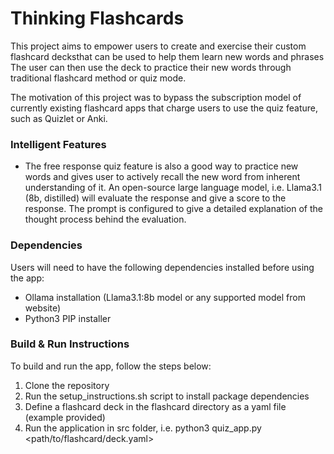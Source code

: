 # Thinking Flashcards

This project aims to empower users to create and exercise their custom flashcard decksthat can be used to help them learn new words and phrases The user can then use the deck to practice their new words through traditional flashcard method or quiz mode.

The motivation of this project was to bypass the subscription model of currently existing flashcard apps that charge users to use the quiz feature, such as Quizlet or Anki.

### Intelligent Features

- The free response quiz feature is also a good way to practice new words and gives user to actively recall the new word from inherent understanding of it. An open-source large language model, i.e. Llama3.1 (8b, distilled) will evaluate the response and give a score to the response. The prompt is configured to give a detailed explanation of the thought process behind the evaluation.

### Dependencies
Users will need to have the following dependencies installed before using the app:
- Ollama installation (Llama3.1:8b model or any supported model from website)
- Python3 PIP installer

### Build & Run Instructions
To build and run the app, follow the steps below:
1. Clone the repository
2. Run the setup_instructions.sh script to install package dependencies
3. Define a flashcard deck in the flashcard directory as a yaml file (example provided)
4. Run the application in src folder, i.e. python3 quiz_app.py <path/to/flashcard/deck.yaml>